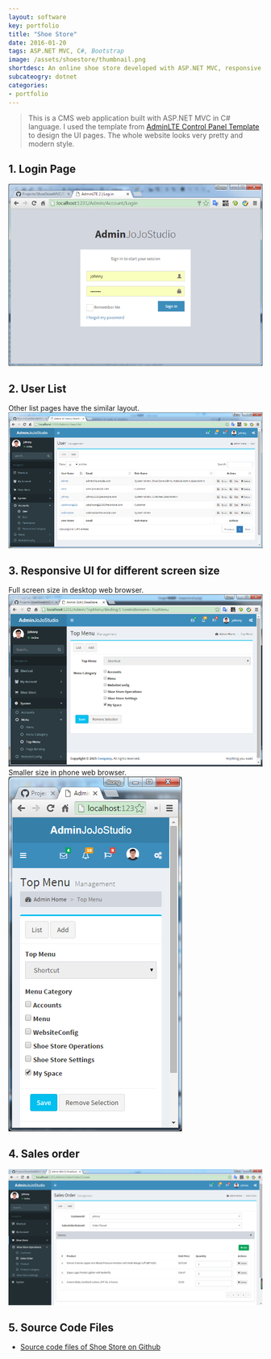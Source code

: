 ```yaml
---
layout: software
key: portfolio
title: "Shoe Store"
date: 2016-01-20
tags: ASP.NET MVC, C#, Bootstrap
image: /assets/shoestore/thumbnail.png
shortdesc: An online shoe store developed with ASP.NET MVC, responsive UI.
subcateogry: dotnet
categories:
- portfolio
---
```


> This is a CMS web application built with ASP.NET MVC in C# language. I used the template from [AdminLTE Control Panel Template](https://almsaeedstudio.com/) to design the UI pages. The whole website looks very pretty and modern style.  

## 1. Login Page  
![login](/assets/shoestore/login.png "login")
## 2. User List
Other list pages have the similar layout.
![index](/assets/shoestore/index.png "index")
## 3. Responsive UI for different screen size
Full screen size in desktop web browser.  
![fullscreen](/assets/shoestore/responsive.png "fullscreen")
Smaller size in phone web browser.  
![phonesize](/assets/shoestore/responsive2.png "phonesize")
## 4. Sales order
![order](/assets/shoestore/order.png "order")  

## 5. Source Code Files
* [Source code files of Shoe Store on Github](https://github.com/jojozhuang/Projects/tree/master/ShoeStoreMVC/Src)
